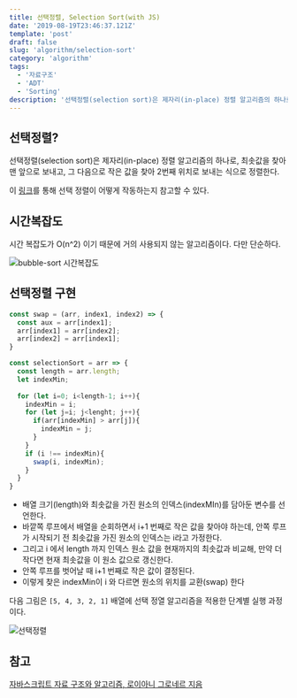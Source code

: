 ```yaml
---
title: 선택정렬, Selection Sort(with JS) 
date: '2019-08-19T23:46:37.121Z'
template: 'post'
draft: false
slug: 'algorithm/selection-sort'
category: 'algorithm'
tags:
  - '자료구조'
  - 'ADT'
  - 'Sorting'
description: '선택정렬(selection sort)은 제자리(in-place) 정렬 알고리즘의 하나로, 최솟값을 찾아 맨 앞으로 보내고, 그 다음으로 작은 값을 찾아 2번째 위치로 보내는 식으로 정렬한다. '
---
```


## 선택정렬?

선택정렬(selection sort)은 제자리(in-place) 정렬 알고리즘의 하나로, 최솟값을 찾아 맨 앞으로 보내고, 그 다음으로 작은 값을 찾아 2번째 위치로 보내는 식으로 정렬한다. 

이 [링크](https://visualgo.net/ko/sorting)를 통해 선택 정렬이 어떻게 작동하는지 참고할 수 있다.

## 시간복잡도

시간 복잡도가 O(n^2) 이기 때문에 거의 사용되지 않는 알고리즘이다. 다만 단순하다.

![bubble-sort 시간복잡도](https://user-images.githubusercontent.com/35516239/63222527-3d7fca00-c1e4-11e9-8cbb-7e17ffeeff83.png)

## 선택정렬 구현

```js
const swap = (arr, index1, index2) => {
  const aux = arr[index1];
  arr[index1] = arr[index2];
  arr[index2] = arr[index1];
}

const selectionSort = arr => {
  const length = arr.length;
  let indexMin;
  
  for (let i=0; i<length-1; i++){
    indexMin = i;
    for (let j=i; j<lenght; j++){
      if(arr[indexMin] > arr[j]){
        indexMin = j;
      }
    }
    if (i !== indexMin){
      swap(i, indexMin);
    }
  }
}
```

- 배열 크기(length)와 최솟값을 가진 원소의 인덱스(indexMIn)를 담아둔 변수를 선언한다. 
- 바깥쪽 루프에서 배열을 순회하면서 i+1 번째로 작은 값을 찾아야 하는데, 안쪽 루프가 시작되기 전 최솟값을 가진 원소의 인덱스는 i라고 가정한다.
- 그리고 i 에서 length 까지 인덱스 원소 값을 현재까지의 최솟값과 비교해, 만약 더 작다면 현재 최솟값을 이 원소 값으로 갱신한다.
- 안쪽 루프를 벗어날 때 i+1 번째로 작은 값이 결정된다.
- 이렇게 찾은 indexMin이 i 와 다르면 원소의 위치를 교환(swap) 한다 

다음 그림은 `[5, 4, 3, 2, 1]` 배열에 선택 정열 알고리즘을 적용한 단계별 실행 과정이다.

![선택정렬](https://user-images.githubusercontent.com/35516239/63230416-405fd680-c247-11e9-8ebd-d94e0f3d14cb.png)

## 참고

[자바스크립트 자료 구조와 알고리즘, 로이아니 그로네르 지음](http://www.yes24.com/Product/Goods/22885878)